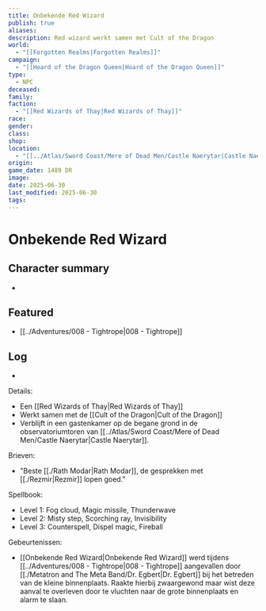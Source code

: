 ```yaml
---
title: Onbekende Red Wizard
publish: true
aliases: 
description: Red wizard werkt samen met Cult of the Dragon
world:
  - "[[Forgotten Realms|Forgotten Realms]]"
campaign:
  - "[[Hoard of the Dragon Queen|Hoard of the Dragon Queen]]"
type:
  - NPC
deceased: 
family: 
faction:
  - "[[Red Wizards of Thay|Red Wizards of Thay]]"
race: 
gender: 
class: 
shop: 
location:
  - "[[../Atlas/Sword Coast/Mere of Dead Men/Castle Naerytar|Castle Naerytar]]"
origin: 
game_date: 1489 DR
image: 
date: 2025-06-30
last_modified: 2025-06-30
tags: 
---
```

# Onbekende Red Wizard

## Character summary
* 

## Featured
- [[../Adventures/008 - Tightrope|008 - Tightrope]]


## Log
* 
Details:
- Een [[Red Wizards of Thay|Red Wizards of Thay]] 
- Werkt samen met de [[Cult of the Dragon|Cult of the Dragon]]
- Verblijft in een gastenkamer op de begane grond in de observatoriumtoren van [[../Atlas/Sword Coast/Mere of Dead Men/Castle Naerytar|Castle Naerytar]]. 

Brieven:
- "Beste [[./Rath Modar|Rath Modar]], de gesprekken met [[./Rezmir|Rezmir]] lopen goed."

Spellbook:
- Level 1:  Fog cloud, Magic missile, Thunderwave
- Level 2:  Misty step, Scorching ray, Invisibility
- Level 3:  Counterspell, Dispel magic, Fireball

Gebeurtenissen:
* [[Onbekende Red Wizard|Onbekende Red Wizard]] werd tijdens [[../Adventures/008 - Tightrope|008 - Tightrope]] aangevallen door [[./Metatron and The Meta Band/Dr. Egbert|Dr. Egbert]] bij het betreden van de kleine binnenplaats. Raakte hierbij zwaargewond maar wist deze aanval te overleven door te vluchten naar de grote binnenplaats en alarm te slaan.